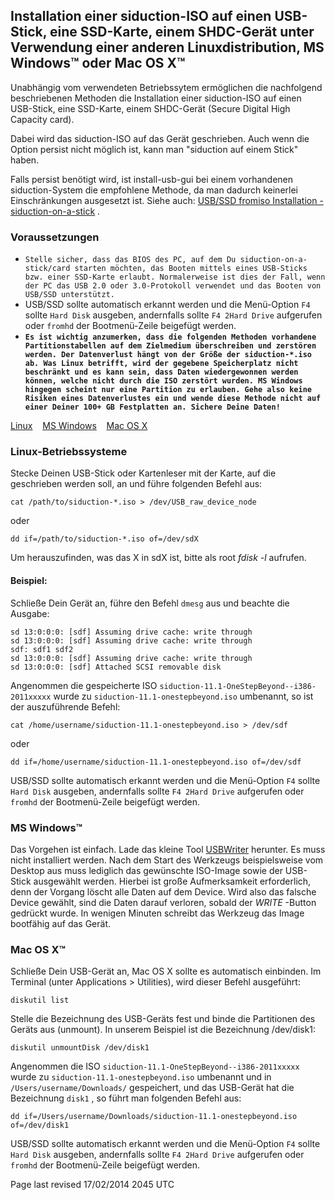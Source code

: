 <div class="divider" id="raw-usb"></div>

## Installation einer siduction-ISO auf einen USB-Stick, eine SSD-Karte, einem SHDC-Gerät unter Verwendung einer anderen Linuxdistribution, MS Windows&#8482; oder Mac OS X&#8482;

Unabhängig vom verwendeten Betriebssytem ermöglichen die nachfolgend beschriebenen Methoden die Installation einer siduction-ISO auf einen USB-Stick, eine SSD-Karte, einem SHDC-Gerät (Secure Digital High Capacity card).

Dabei wird das siduction-ISO auf das Gerät geschrieben. Auch wenn die Option persist nicht möglich ist, kann man "siduction auf einem Stick" haben.

Falls persist benötigt wird, ist install-usb-gui bei einem vorhandenen siduction-System die empfohlene Methode, da man dadurch keinerlei Einschränkungen ausgesetzt ist. Siehe auch: [USB/SSD fromiso Installation - siduction-on-a-stick](hd-install-opts-de.htm#usb-from1) .

### Voraussetzungen

+ `Stelle sicher, dass das BIOS des PC, auf dem Du siduction-on-a-stick/card starten möchten, das Booten mittels eines USB-Sticks bzw. einer SSD-Karte erlaubt. Normalerweise ist dies der Fall, wenn der PC das USB 2.0 oder 3.0-Protokoll verwendet und das Booten von USB/SSD unterstützt.` 
+ USB/SSD sollte automatisch erkannt werden und die Menü-Option `F4`  sollte `Hard Disk`  ausgeben, andernfalls sollte `F4 2Hard Drive`  aufgerufen oder `fromhd`  der Bootmenü-Zeile beigefügt werden.
+ **`Es ist wichtig anzumerken, dass die folgenden Methoden vorhandene Partitionstabellen auf dem Zielmedium überschreiben und zerstören werden. Der Datenverlust hängt von der Größe der siduction-*.iso ab. Was Linux betrifft, wird der gegebene Speicherplatz nicht beschränkt und es kann sein, dass Daten wiedergewonnen werden können, welche nicht durch die ISO zerstört wurden. MS Windows hingegen scheint nur eine Partition zu erlauben. Gehe also keine Risiken eines Datenverlustes ein und wende diese Methode nicht auf einer Deiner 100+ GB Festplatten an. Sichere Deine Daten!`** 

 [Linux](#raw-lin)  &nbsp; &nbsp;[MS Windows](#raw-ms)  &nbsp; &nbsp;[Mac OS X](#raw-mac)  

<div class="divider" id="raw-lin"></div>

### Linux-Betriebssysteme

Stecke Deinen USB-Stick oder Kartenleser mit der Karte, auf die geschrieben werden soll, an und führe folgenden Befehl aus:

~~~
cat /path/to/siduction-*.iso > /dev/USB_raw_device_node
~~~

oder

~~~
dd if=/path/to/siduction-*.iso of=/dev/sdX
~~~

Um herauszufinden, was das X in sdX ist, bitte als root  *fdisk -l*  aufrufen.

#### Beispiel:

Schließe Dein Gerät an, führe den Befehl `dmesg`  aus und beachte die Ausgabe:

~~~
sd 13:0:0:0: [sdf] Assuming drive cache: write through
sd 13:0:0:0: [sdf] Assuming drive cache: write through
sdf: sdf1 sdf2
sd 13:0:0:0: [sdf] Assuming drive cache: write through
sd 13:0:0:0: [sdf] Attached SCSI removable disk
~~~

Angenommen die gespeicherte ISO `siduction-11.1-OneStepBeyond--i386-2011xxxxx`  wurde zu `siduction-11.1-onestepbeyond.iso`  umbenannt, so ist der auszuführende Befehl:

~~~
cat /home/username/siduction-11.1-onestepbeyond.iso > /dev/sdf
~~~

oder

~~~
dd if=/home/username/siduction-11.1-onestepbeyond.iso of=/dev/sdf
~~~

USB/SSD sollte automatisch erkannt werden und die Menü-Option `F4`  sollte `Hard Disk`  ausgeben, andernfalls sollte `F4 2Hard Drive`  aufgerufen oder `fromhd`  der Bootmenü-Zeile beigefügt werden.

<div class="divider" id="raw-ms"></div>

### MS Windows&#8482;

Das Vorgehen ist einfach. Lade das kleine Tool [USBWriter](http://sourceforge.net/p/usbwriter/wiki/Documentation/)  herunter. Es muss nicht installiert werden. Nach dem Start des Werkzeugs beispielsweise vom Desktop aus muss lediglich das gewünschte ISO-Image sowie der USB-Stick ausgewählt werden. Hierbei ist große Aufmerksamkeit erforderlich, denn der Vorgang löscht alle Daten auf dem Device. Wird also das falsche Device gewählt, sind die Daten darauf verloren, sobald der  *WRITE* -Button gedrückt wurde. In wenigen Minuten schreibt das Werkzeug das Image bootfähig auf das Gerät.

<div class="divider" id="raw-mac"></div>

### Mac OS X&#8482;

Schließe Dein USB-Gerät an, Mac OS X sollte es automatisch einbinden. Im Terminal (unter Applications &gt; Utilities), wird dieser Befehl ausgeführt:

~~~
diskutil list
~~~

Stelle die Bezeichnung des USB-Geräts fest und binde die Partitionen des Geräts aus (unmount). In unserem Beispiel ist die Bezeichnung /dev/disk1:

~~~
diskutil unmountDisk /dev/disk1
~~~

Angenommen die ISO `siduction-11.1-OneStepBeyond--i386-2011xxxxx`  wurde zu `siduction-11.1-onestepbeyond.iso`  umbenannt und in `/Users/username/Downloads/`  gespeichert, und das USB-Gerät hat die Bezeichnung `disk1` , so führt man folgenden Befehl aus:

~~~
dd if=/Users/username/Downloads/siduction-11.1-onestepbeyond.iso of=/dev/disk1
~~~

USB/SSD sollte automatisch erkannt werden und die Menü-Option `F4`  sollte `Hard Disk`  ausgeben, andernfalls sollte `F4 2Hard Drive`  aufgerufen oder `fromhd`  der Bootmenü-Zeile beigefügt werden.

<div id="rev">Page last revised 17/02/2014 2045 UTC</div>

